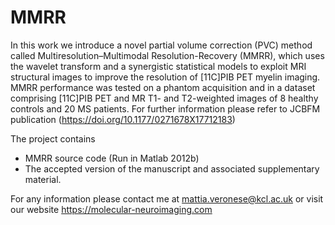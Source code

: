 # MMRR
In this work we introduce a novel partial volume correction (PVC) method called Multiresolution–Multimodal Resolution-Recovery (MMRR), which uses the wavelet transform and a synergistic statistical models to exploit MRI structural images to improve the resolution of [11C]PIB PET myelin imaging. 
MMRR performance was tested on a phantom acquisition and in a dataset comprising [11C]PIB PET and MR T1- and T2-weighted images of 8 healthy controls and 20 MS patients. For further information please refer to JCBFM publication (https://doi.org/10.1177/0271678X17712183)

The project contains
- MMRR source code (Run in Matlab 2012b)
- The accepted version of the manuscript and associated supplementary material. 

For any information please contact me at mattia.veronese@kcl.ac.uk or visit our website https://molecular-neuroimaging.com 
